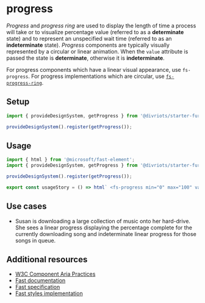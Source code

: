 # progress

_Progress_ and _progress ring_ are used to display the length of time a process will take or to visualize percentage value (referred to as a **determinate** state) and to represent an unspecified wait time (referred to as an **indeterminate** state). _Progress_ components are typically visually represented by a circular or linear animation. When the `value` attribute is passed the state is **determinate**, otherwise it is **indeterminate**.

For progress components which have a linear visual appearance, use `fs-progress`. For progress implementations which are circular, use [`fs-progress-ring`](../../progress-ring/doc/progress-ring.md).

## Setup

```ts
import { provideDesignSystem, getProgress } from '@divriots/starter-furious';

provideDesignSystem().register(getProgress());
```

## Usage

```js preview-story
import { html } from '@microsoft/fast-element';
import { provideDesignSystem, getProgress } from '@divriots/starter-furious';

provideDesignSystem().register(getProgress());

export const usageStory = () => html` <fs-progress min="0" max="100" value="75"></fs-progress> `;
```

## Use cases

- Susan is downloading a large collection of music onto her hard-drive. She sees a linear progress displaying the percentage complete for the currently downloading song and indeterminate linear progress for those songs in queue.

## Additional resources

- [W3C Component Aria Practices](https://www.w3.org/TR/wai-aria/#progressbar)
- [Fast documentation](https://github.com/microsoft/fast/blob/master/packages/web-components/fast-foundation/src/progress/README.md)
- [Fast specification](https://github.com/microsoft/fast/blob/master/packages/web-components/fast-foundation/src/progress/progress.spec.md)
- [Fast styles implementation](https://github.com/microsoft/fast/blob/master/packages/web-components/fast-components/src/progress/progress.styles.ts)
